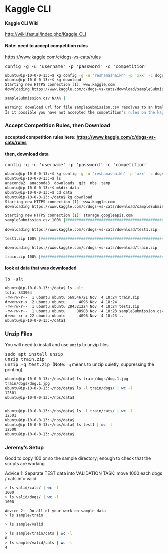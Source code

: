 # Kaggle CLI

#### Kaggle CLI Wiki
http://wiki.fast.ai/index.php/Kaggle_CLI

#### Note:  need to accept competition rules  
https://www.kaggle.com/c/dogs-vs-cats/rules

<kbd> config -g -u 'username' -p 'password' -c 'competition' </kbd>
```bash
ubuntu@ip-10-0-0-13:~$ kg config -g -u 'reshamashaikh' -p 'xxx' -c dogs-vs-cats
ubuntu@ip-10-0-0-13:~$ kg download
Starting new HTTPS connection (1): www.kaggle.com
downloading https://www.kaggle.com/c/dogs-vs-cats/download/sampleSubmission.csv

sampleSubmission.csv N/A% |                                                                                                                   | ETA:  --:--:--   0.0 s/B

Warning: download url for file sampleSubmission.csv resolves to an html document rather than a downloadable file. 
Is it possible you have not accepted the competition's rules on the kaggle website?
```
### Accept Competition Rules, then Download  
#### accepted competition rules here:  https://www.kaggle.com/c/dogs-vs-cats/rules  
#### then, download data
<kbd> config -g -u 'username' -p 'password' -c 'competition' </kbd>

```bash
ubuntu@ip-10-0-0-13:~$ kg config -g -u 'reshamashaikh' -p 'xxx' -c dogs-vs-cats
ubuntu@ip-10-0-0-13:~$ ls
anaconda2  anaconda3  downloads  git  nbs  temp
ubuntu@ip-10-0-0-13:~$ mkdir data
ubuntu@ip-10-0-0-13:~$ cd data
ubuntu@ip-10-0-0-13:~/data$ kg download
Starting new HTTPS connection (1): www.kaggle.com
downloading https://www.kaggle.com/c/dogs-vs-cats/download/sampleSubmission.csv

Starting new HTTPS connection (1): storage.googleapis.com
sampleSubmission.csv 100% |##################################################################################################################| Time: 0:00:00 320.2 KiB/s

downloading https://www.kaggle.com/c/dogs-vs-cats/download/test1.zip

test1.zip 100% |#############################################################################################################################| Time: 0:00:08  32.5 MiB/s

downloading https://www.kaggle.com/c/dogs-vs-cats/download/train.zip

train.zip 100% |#############################################################################################################################| Time: 0:00:17  31.4 MiB/s
```
#### look at data that was downloaded
<kbd> ls -alt </kdb>  
```bash
ubuntu@ip-10-0-0-13:~/data$ ls -alt
total 833964
-rw-rw-r--  1 ubuntu ubuntu 569546721 Nov  4 18:24 train.zip
drwxrwxr-x  2 ubuntu ubuntu      4096 Nov  4 18:24 .
-rw-rw-r--  1 ubuntu ubuntu 284321224 Nov  4 18:24 test1.zip
-rw-rw-r--  1 ubuntu ubuntu     88903 Nov  4 18:23 sampleSubmission.csv
drwxr-xr-x 22 ubuntu ubuntu      4096 Nov  4 18:23 ..
ubuntu@ip-10-0-0-13:~/data$ 
```

### Unzip Files
You will need to install and use `unzip` to unzip files.

<kbd> sudo apt install unzip </kbd>  
<kbd> unzip train.zip </kbd>  
<kbd> unzip -q test.zip </kbd>  (Note:  `-q` means to unzip quietly, suppressing the printing)  

```bash
ubuntu@ip-10-0-0-13:~/nbs/data$ ls train/dogs/dog.1.jpg
train/dogs/dog.1.jpg
ubuntu@ip-10-0-0-13:~/nbs/data$ ls -l train/dogs/ | wc -l
12501
ubuntu@ip-10-0-0-13:~/nbs/data$ 


ubuntu@ip-10-0-0-13:~/nbs/data$ ls -l train/cats/ | wc -l
12501
ubuntu@ip-10-0-0-13:~/nbs/data$
ubuntu@ip-10-0-0-13:~/nbs/data$ ls test1 | wc -l
12500
ubuntu@ip-10-0-0-13:~/nbs/data$ 
```

### Jeremy’s Setup
Good to copy 100 or so the sample directory; enough to check that the scripts are working

Advice 1:  Separate TEST data into VALIDATION
TASK:  move 1000 each dogs / cats into valid 
```bash
> ls valid/cats/ | wc -l
1000
> ls valid/dogs/ | wc -l
1000

Advice 2:  Do all of your work on sample data
> ls sample/train

> ls sample/valid

> ls sample/train/cats | wc -l
8
> ls sample/valid/cats | wc -l
4
```
